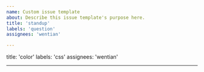 ```yaml
---
name: Custom issue template
about: Describe this issue template's purpose here.
title: 'standup'
labels: 'question'
assignees: 'wentian'

---
```


title: 'color'
labels: 'css'
assignees: 'wentian'

---
